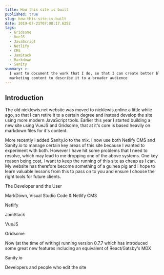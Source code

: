 ```yaml
---
title: How this site is built
published: true
slug: how-this-site-is-built
date: 2019-07-21T07:08:17.625Z
tags:
  - Gridsome
  - VueJS
  - JavaScript
  - Netlify
  - CMS
  - JamStack
  - Markdown
  - Sanity
summary: >-
  I want to document the work that I do, so that I can create better blog and
  marketing content to describe it to a broader audience
---
```

## Introduction

The old nicklewis.net website was moved to nicklewis.online a little while ago, so that I can retire it to a certain degree and instead develop the site using more modern JavaScript tools. Earlier this year I started building a new site using VueJS and Gridsome, that at it's core is based heavily on markdown files for it's content. 

More recently I added Sanity.io to the mix. I now use both Netlify CMS and Sanity.io to manage certain key areas of this site because I wanted to experiment with both. However I have hit some problems that I need to resolve, which may lead to me dropping one of the above systems. One key reason being cost, I want to keep the running of this site as cheap as I can. My website has therefore become something of a guinea pig and I hope to learn valuable lessons from this to pass on to you and ensure I choose the right tools for future clients.

The Developer and the User



MarkDown, Visual Studio Code & Netlify CMS

Netlify

JamStack

VueJS

Gridsome

Now (at the time of writing) running version 0.7.7 which has introduced some great new features including an equivalent of React/Gatsby's MDX

Sanity.io

Developers and people who edit the site
